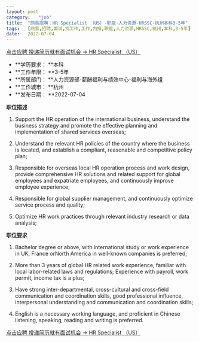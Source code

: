```yaml
---
layout:	post
category:	"job"
title:	"网易招聘：HR Specialist （US）-职能-人力资源-HRSSC-杭州本科3-5年"
tags:	[网易,招聘,面试,找工作,工作,内推,职能,人力资源,HRSSC,杭州,本科,3-5年]
date:	2022-07-04
---
```


[点击应聘 投递简历就有面试机会 ->  HR Specialist （US）](http://mobile.bole.netease.com/bole/boleDetail?id=39735&employeeId=346f03c3cda5f04c&key=all)



- **学历要求： **本科
- **工作年限： **3-5年
- **所属部门： **人力资源部-薪酬福利与绩效中心-福利与海外组
- **工作城市： **杭州
- **发布日期： **2022-07-04



**职位描述**

1. Support the HR operation of the international business, understand the business strategy and promote the effective planning and implementation of shared services overseas;

2. Understand the relevant HR policies of the country where the business is located, and establish a compliant, reasonable and competitive policy plan;

3. Responsible for overseas local HR operation process and work design, provide comprehensive HR solutions and related support for global employees and expatriate employees, and continuously improve employee experience;

4. Responsible for global supplier management, and continuously optimize service process and quality;

5. Optimize HR work practices through relevant industry research or data analysis;





**职位要求**

1. Bachelor degree or above, with international study or work experience in UK, France orNorth America in well-known companies is preferred;

2. More than 3 years of global HR related work experience, familiar with local labor-related laws and regulations; Experience with payroll, work permit, income tax is a plus;

3. Have strong inter-departmental, cross-cultural and cross-field communication and coordination skills, good professional influence, interpersonal understanding and communication and coordination skills;

4. English is a necessary working language, and proficient in Chinese listening, speaking, reading and writing is preferred.



[点击应聘 投递简历就有面试机会 ->  HR Specialist （US）](http://mobile.bole.netease.com/bole/boleDetail?id=39735&employeeId=346f03c3cda5f04c&key=all)